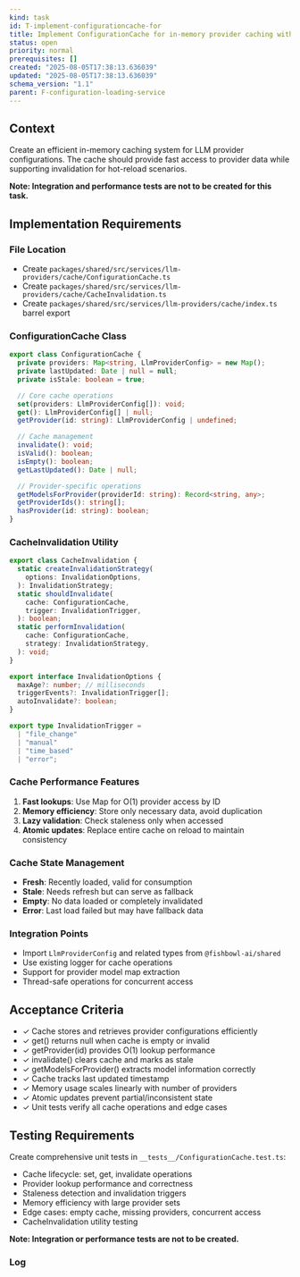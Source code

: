 ```yaml
---
kind: task
id: T-implement-configurationcache-for
title: Implement ConfigurationCache for in-memory provider caching with invalidation
status: open
priority: normal
prerequisites: []
created: "2025-08-05T17:38:13.636039"
updated: "2025-08-05T17:38:13.636039"
schema_version: "1.1"
parent: F-configuration-loading-service
---
```


## Context

Create an efficient in-memory caching system for LLM provider configurations. The cache should provide fast access to provider data while supporting invalidation for hot-reload scenarios.

**Note: Integration and performance tests are not to be created for this task.**

## Implementation Requirements

### File Location

- Create `packages/shared/src/services/llm-providers/cache/ConfigurationCache.ts`
- Create `packages/shared/src/services/llm-providers/cache/CacheInvalidation.ts`
- Create `packages/shared/src/services/llm-providers/cache/index.ts` barrel export

### ConfigurationCache Class

```typescript
export class ConfigurationCache {
  private providers: Map<string, LlmProviderConfig> = new Map();
  private lastUpdated: Date | null = null;
  private isStale: boolean = true;

  // Core cache operations
  set(providers: LlmProviderConfig[]): void;
  get(): LlmProviderConfig[] | null;
  getProvider(id: string): LlmProviderConfig | undefined;

  // Cache management
  invalidate(): void;
  isValid(): boolean;
  isEmpty(): boolean;
  getLastUpdated(): Date | null;

  // Provider-specific operations
  getModelsForProvider(providerId: string): Record<string, any>;
  getProviderIds(): string[];
  hasProvider(id: string): boolean;
}
```

### CacheInvalidation Utility

```typescript
export class CacheInvalidation {
  static createInvalidationStrategy(
    options: InvalidationOptions,
  ): InvalidationStrategy;
  static shouldInvalidate(
    cache: ConfigurationCache,
    trigger: InvalidationTrigger,
  ): boolean;
  static performInvalidation(
    cache: ConfigurationCache,
    strategy: InvalidationStrategy,
  ): void;
}

export interface InvalidationOptions {
  maxAge?: number; // milliseconds
  triggerEvents?: InvalidationTrigger[];
  autoInvalidate?: boolean;
}

export type InvalidationTrigger =
  | "file_change"
  | "manual"
  | "time_based"
  | "error";
```

### Cache Performance Features

1. **Fast lookups**: Use Map for O(1) provider access by ID
2. **Memory efficiency**: Store only necessary data, avoid duplication
3. **Lazy validation**: Check staleness only when accessed
4. **Atomic updates**: Replace entire cache on reload to maintain consistency

### Cache State Management

- **Fresh**: Recently loaded, valid for consumption
- **Stale**: Needs refresh but can serve as fallback
- **Empty**: No data loaded or completely invalidated
- **Error**: Last load failed but may have fallback data

### Integration Points

- Import `LlmProviderConfig` and related types from `@fishbowl-ai/shared`
- Use existing logger for cache operations
- Support for provider model map extraction
- Thread-safe operations for concurrent access

## Acceptance Criteria

- ✓ Cache stores and retrieves provider configurations efficiently
- ✓ get() returns null when cache is empty or invalid
- ✓ getProvider(id) provides O(1) lookup performance
- ✓ invalidate() clears cache and marks as stale
- ✓ getModelsForProvider() extracts model information correctly
- ✓ Cache tracks last updated timestamp
- ✓ Memory usage scales linearly with number of providers
- ✓ Atomic updates prevent partial/inconsistent state
- ✓ Unit tests verify all cache operations and edge cases

## Testing Requirements

Create comprehensive unit tests in `__tests__/ConfigurationCache.test.ts`:

- Cache lifecycle: set, get, invalidate operations
- Provider lookup performance and correctness
- Staleness detection and invalidation triggers
- Memory efficiency with large provider sets
- Edge cases: empty cache, missing providers, concurrent access
- CacheInvalidation utility testing

**Note: Integration or performance tests are not to be created.**

### Log
